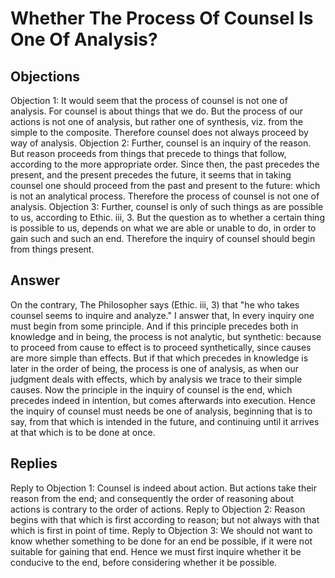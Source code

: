 # Whether The Process Of Counsel Is One Of Analysis?
## Objections
Objection 1: It would seem that the process of counsel is not one of analysis. For counsel is about things that we do. But the process of our actions is not one of analysis, but rather one of synthesis, viz. from the simple to the composite. Therefore counsel does not always proceed by way of analysis.
Objection 2: Further, counsel is an inquiry of the reason. But reason proceeds from things that precede to things that follow, according to the more appropriate order. Since then, the past precedes the present, and the present precedes the future, it seems that in taking counsel one should proceed from the past and present to the future: which is not an analytical process. Therefore the process of counsel is not one of analysis.
Objection 3: Further, counsel is only of such things as are possible to us, according to Ethic. iii, 3. But the question as to whether a certain thing is possible to us, depends on what we are able or unable to do, in order to gain such and such an end. Therefore the inquiry of counsel should begin from things present.
## Answer
On the contrary, The Philosopher says (Ethic. iii, 3) that "he who takes counsel seems to inquire and analyze."
I answer that, In every inquiry one must begin from some principle. And if this principle precedes both in knowledge and in being, the process is not analytic, but synthetic: because to proceed from cause to effect is to proceed synthetically, since causes are more simple than effects. But if that which precedes in knowledge is later in the order of being, the process is one of analysis, as when our judgment deals with effects, which by analysis we trace to their simple causes. Now the principle in the inquiry of counsel is the end, which precedes indeed in intention, but comes afterwards into execution. Hence the inquiry of counsel must needs be one of analysis, beginning that is to say, from that which is intended in the future, and continuing until it arrives at that which is to be done at once.
## Replies
Reply to Objection 1: Counsel is indeed about action. But actions take their reason from the end; and consequently the order of reasoning about actions is contrary to the order of actions.
Reply to Objection 2: Reason begins with that which is first according to reason; but not always with that which is first in point of time.
Reply to Objection 3: We should not want to know whether something to be done for an end be possible, if it were not suitable for gaining that end. Hence we must first inquire whether it be conducive to the end, before considering whether it be possible.